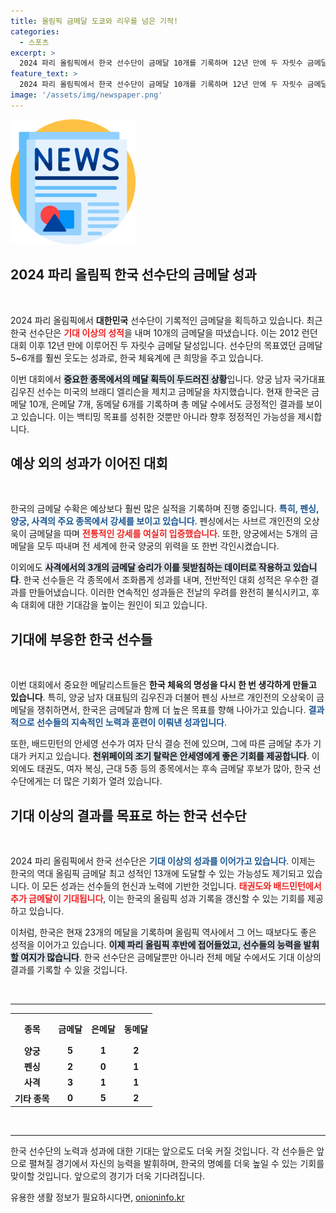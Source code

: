 ```yaml
---
title: 올림픽 금메달 도쿄와 리우를 넘은 기적!
categories:
  - 스포츠
excerpt: >
  2024 파리 올림픽에서 한국 선수단이 금메달 10개를 기록하며 12년 만에 두 자릿수 금메달을 달성했다. 남은 종목에서도 메달 행진이 이어질 것으로 기대되며, 런던 대회의 금메달 수를 추격하는 상황이다.
feature_text: >
  2024 파리 올림픽에서 한국 선수단이 금메달 10개를 기록하며 12년 만에 두 자릿수 금메달을 달성했다. 남은 종목에서도 메달 행진이 이어질 것으로 기대되며, 런던 대회의 금메달 수를 추격하는 상황이다.
image: '/assets/img/newspaper.png'
---
```


<p><img src="/assets/img/newspaper.png" alt="kimp 속보" /></p>

<h2 data-ke-size="size26">2024 파리 올림픽 한국 선수단의 금메달 성과</h2>

<p data-ke-size="size16">&nbsp;</p>

<p>2024 파리 올림픽에서 <b>대한민국</b> 선수단이 기록적인 금메달을 획득하고 있습니다. 최근 한국 선수단은 <b><span style="color: #ee2323;">기대 이상의 성적</span></b>을 내며 10개의 금메달을 따냈습니다. 이는 2012 런던 대회 이후 12년 만에 이루어진 두 자릿수 금메달 달성입니다. 선수단의 목표였던 금메달 5~6개를 훨씬 웃도는 성과로, 한국 체육계에 큰 희망을 주고 있습니다.</p>

<p>이번 대회에서 <b><span style="background-color: #21538527;">중요한 종목에서의 메달 획득이 두드러진 상황</span></b>입니다. 양궁 남자 국가대표 김우진 선수는 미국의 브래디 엘리슨을 제치고 금메달을 차지했습니다. 현재 한국은 금메달 10개, 은메달 7개, 동메달 6개를 기록하며 총 메달 수에서도 긍정적인 결과를 보이고 있습니다. 이는 백티밍 목표를 성취한 것뿐만 아니라 향후 정정적인 가능성을 제시합니다.</p>

<h2 data-ke-size="size26">예상 외의 성과가 이어진 대회</h2>

<p data-ke-size="size16">&nbsp;</p>

<p>한국의 금메달 수확은 예상보다 훨씬 많은 실적을 기록하며 진행 중입니다. <b><span style="color: #1a5490;">특히, 펜싱, 양궁, 사격의 주요 종목에서 강세를 보이고 있습니다</span></b>. 펜싱에서는 사브르 개인전의 오상욱이 금메달을 따며 <b><span style="color: #ee2323;">전통적인 강세를 여실히 입증했습니다</span></b>. 또한, 양궁에서는 5개의 금메달을 모두 따내며 전 세계에 한국 양궁의 위력을 또 한번 각인시켰습니다.</p>

<p>이외에도 <b><span style="background-color: #21538527;">사격에서의 3개의 금메달 승리가 이를 뒷받침하는 데이터로 작용하고 있습니다</span></b>. 한국 선수들은 각 종목에서 조화롭게 성과를 내며, 전반적인 대회 성적은 우수한 결과를 만들어냈습니다. 이러한 연속적인 성과들은 전날의 우려를 완전히 불식시키고, 후속 대회에 대한 기대감을 높이는 원인이 되고 있습니다.</p>

<h2 data-ke-size="size26">기대에 부응한 한국 선수들</h2>

<p data-ke-size="size16">&nbsp;</p>

<p>이번 대회에서 중요한 메달리스트들은 <b>한국 체육의 명성을 다시 한 번 생각하게 만들고 있습니다</b>. 특히, 양궁 남자 대표팀의 김우진과 더불어 펜싱 사브르 개인전의 오상욱이 금메달을 쟁취하면서, 한국은 금메달과 함께 더 높은 목표를 향해 나아가고 있습니다. <b><span style="color: #1a5490;">결과적으로 선수들의 지속적인 노력과 훈련이 이뤄낸 성과입니다</span></b>.</p>

<p>또한, 배드민턴의 안세영 선수가 여자 단식 결승 전에 있으며, 그에 따른 금메달 추가 기대가 커지고 있습니다. <b><span style="background-color: #21538527;">천위페이의 조기 탈락은 안세영에게 좋은 기회를 제공합니다</span></b>. 이외에도 태권도, 여자 복싱, 근대 5종 등의 종목에서는 후속 금메달 후보가 많아, 한국 선수단에게는 더 많은 기회가 열려 있습니다.</p>

<h2 data-ke-size="size26">기대 이상의 결과를 목표로 하는 한국 선수단</h2>

<p data-ke-size="size16">&nbsp;</p>

<p>2024 파리 올림픽에서 한국 선수단은 <b><span style="color: #1a5490;">기대 이상의 성과를 이어가고 있습니다</span></b>. 이제는 한국의 역대 올림픽 금메달 최고 성적인 13개에 도달할 수 있는 가능성도 제기되고 있습니다. 이 모든 성과는 선수들의 헌신과 노력에 기반한 것입니다. <b><span style="color: #ee2323;">태권도와 배드민턴에서 추가 금메달이 기대됩니다</span></b>, 이는 한국의 올림픽 성과 기록을 갱신할 수 있는 기회를 제공하고 있습니다.</p>

<p>이처럼, 한국은 현재 23개의 메달을 기록하며 올림픽 역사에서 그 어느 때보다도 좋은 성적을 이어가고 있습니다. <b><span style="background-color: #21538527;">이제 파리 올림픽 후반에 접어들었고, 선수들의 능력을 발휘할 여지가 많습니다</span></b>. 한국 선수단은 금메달뿐만 아니라 전체 메달 수에서도 기대 이상의 결과를 기록할 수 있을 것입니다. </p>

<p data-ke-size="size16">&nbsp;</p>

<hr>

<table style="width: 100%; border-collapse: collapse;">
  <tr>
    <th style="text-align: center; height: 40px;"><b>종목</b></th>
    <th style="text-align: center; height: 40px;"><b>금메달</b></th>
    <th style="text-align: center; height: 40px;"><b>은메달</b></th>
    <th style="text-align: center; height: 40px;"><b>동메달</b></th>
  </tr>
  <tr>
    <td style="text-align: center; height: 17px;"><b>양궁</b></td>
    <td style="text-align: center; height: 17px;"><b>5</b></td>
    <td style="text-align: center; height: 17px;"><b>1</b></td>
    <td style="text-align: center; height: 17px;"><b>2</b></td>
  </tr>
  <tr>
    <td style="text-align: center; height: 17px;"><b>펜싱</b></td>
    <td style="text-align: center; height: 17px;"><b>2</b></td>
    <td style="text-align: center; height: 17px;"><b>0</b></td>
    <td style="text-align: center; height: 17px;"><b>1</b></td>
  </tr>
  <tr>
    <td style="text-align: center; height: 17px;"><b>사격</b></td>
    <td style="text-align: center; height: 17px;"><b>3</b></td>
    <td style="text-align: center; height: 17px;"><b>1</b></td>
    <td style="text-align: center; height: 17px;"><b>1</b></td>
  </tr>
  <tr>
    <td style="text-align: center; height: 17px;"><b>기타 종목</b></td>
    <td style="text-align: center; height: 17px;"><b>0</b></td>
    <td style="text-align: center; height: 17px;"><b>5</b></td>
    <td style="text-align: center; height: 17px;"><b>2</b></td>
  </tr>
</table>

<p data-ke-size="size16">&nbsp;</p>

<hr>

<p>한국 선수단의 노력과 성과에 대한 기대는 앞으로도 더욱 커질 것입니다. 각 선수들은 앞으로 펼쳐질 경기에서 자신의 능력을 발휘하며, 한국의 명예를 더욱 높일 수 있는 기회를 맞이할 것입니다. 앞으로의 경기가 더욱 기다려집니다.</p>
유용한 생활 정보가 필요하시다면, <a href="https://onioninfo.kr" rel="dofollow">onioninfo.kr</a>


